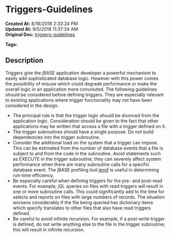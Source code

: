 # Triggers-Guidelines

**Created At:** 8/16/2018 2:33:24 PM  
**Updated At:** 9/5/2018 11:37:34 AM  
**Original Doc:** [triggers-guidelines](https://docs.jbase.com/48168-triggers/triggers-guidelines)  

**Tags:**
<badge text='use of triggers' vertical='middle' />

## Description

Triggers give the jBASE application developer a powerful mechanism to easily add sophisticated database logic. However with this power comes the possibility of misuse which could degrade performance or make the overall logic in an application more convoluted. The following guidelines should be considered before defining triggers. They are especially relevant to existing applications where trigger functionality may not have been considered in the design.

- The principal rule is that the trigger logic should be divorced from the application logic. Consideration should be given to the fact that other applications may be written that access a file with a trigger defined on it.
- The trigger subroutines should have a single purpose. Do not build dependencies into the trigger subroutine.
- Consider the additional load on the system that a trigger can impose. This can be estimated from the number of database events that a file is subject to and from the code in the subroutine. Avoid statements such as EXECUTE in the trigger subroutine; they can severely affect system performance when there are many subroutine calls for a specific database event. The jBASE profiling tool [jprof](jprof) is useful in determining run-time efficiency.
- Be especially careful when defining triggers for the pre- and post-read events. For example, jQL queries on files with read triggers will result in one or more subroutine calls. This could significantly add to the time for selects and reports on files with large numbers of records. The situation worsens considerably if the file being queried has dictionary items which specify translates to other files that also have read triggers defined.
- Be careful to avoid infinite recursion. For example, if a post-write trigger is defined, do not write anything else to the file in the trigger subroutine; this will result in infinite recursion.


